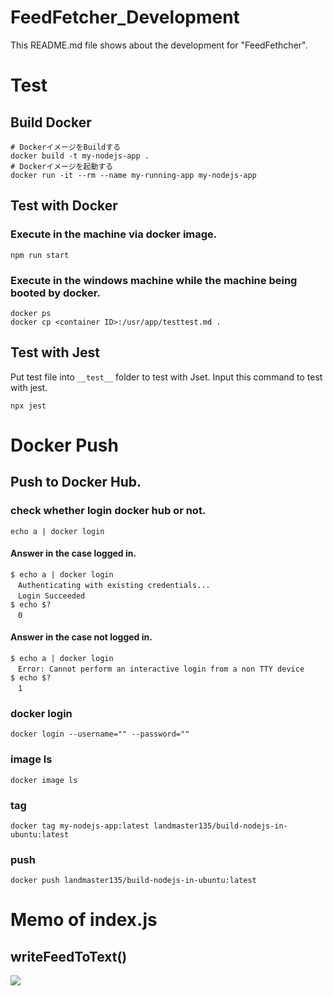 # FeedFetcher_Development
This README.md file shows about the development for "FeedFethcher".

# Test

## Build Docker

```dosbatch
# DockerイメージをBuildする
docker build -t my-nodejs-app .
# Dockerイメージを起動する
docker run -it --rm --name my-running-app my-nodejs-app
```

## Test with Docker

### Execute in the machine via docker image.

```shell
npm run start
```

### Execute in the windows machine while the machine being booted by docker.

```dosbatch
docker ps
docker cp <container ID>:/usr/app/testtest.md .
```

## Test with Jest
Put test file into `__test__` folder to test with Jset.
Input this command to test with jest.

```dosbatch
npx jest
```

# Docker Push
## Push to Docker Hub.

### check whether login docker hub or not.
```shell
echo a | docker login
```

#### Answer in the case logged in.
```shell
$ echo a | docker login
　Authenticating with existing credentials...
　Login Succeeded
$ echo $?
　0
```

#### Answer in the case not logged in.
```shell
$ echo a | docker login
　Error: Cannot perform an interactive login from a non TTY device
$ echo $?
　1
```

### docker login
```shell
docker login --username="" --password=""
```

### image ls
```shell
docker image ls
```

### tag
```shell
docker tag my-nodejs-app:latest landmaster135/build-nodejs-in-ubuntu:latest
```

### push
```shell
docker push landmaster135/build-nodejs-in-ubuntu:latest
```

# Memo of index.js

## writeFeedToText()

![](memo_writeFeedToText.jpg)
